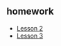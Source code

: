 ## homework

- [Lesson 2](https://github.com/mqrgo/homework/tree/main/lesson%202)
- [Lesson 3](https://github.com/mqrgo/homework/tree/main/lesson%203)
